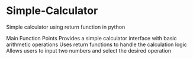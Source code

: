 # Simple-Calculator
Simple calculator using return function in python

Main Function Points
  Provides a simple calculator interface with basic arithmetic operations
  Uses return functions to handle the calculation logic
  Allows users to input two numbers and select the desired operation
